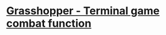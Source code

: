 ﻿# [Grasshopper - Terminal game combat function](https://www.codewars.com/kata/grasshopper-terminal-game-combat-function-1/)
